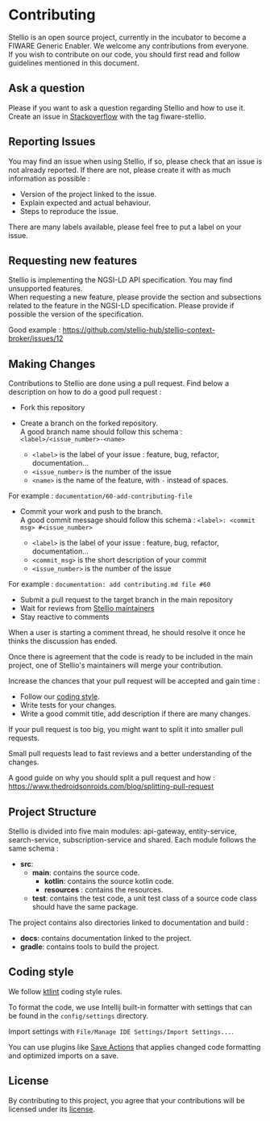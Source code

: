 # Contributing

Stellio is an open source project, currently in the incubator to become a FIWARE Generic Enabler. We welcome any contributions from everyone.  
If you wish to contribute on our code, you should first read and follow guidelines mentioned in this document.

## Ask a question 

Please if you want to ask a question regarding Stellio and how to use it. Create an issue
 in [Stackoverflow](https://stackoverflow.com/) with the tag fiware-stellio.

## Reporting Issues

You may find an issue when using Stellio, if so, please check that an issue is not already reported. If there are not, 
please create it with as much information as possible :

- Version of the project linked to the issue.
- Explain expected and actual behaviour.
- Steps to reproduce the issue.

There are many labels available, please feel free to put a label on your issue.

## Requesting new features

Stellio is implementing the NGSI-LD API specification.  You may find unsupported features.  
When requesting a new feature, please provide the section and subsections related to the feature in the NGSI-LD 
specification. Please provide if possible the version of the specification.

Good example : 
https://github.com/stellio-hub/stellio-context-broker/issues/12

## Making Changes

Contributions to Stellio are done using a pull request. Find below a description on how to do a good pull request :

- Fork this repository
- Create a branch on the forked repository.  
A good branch name should follow this schema : `<label>/<issue_number>-<name>`

    - `<label>` is the label of your issue : feature, bug, refactor, documentation...
    - `<issue_number>` is the number of the issue
    - `<name>` is the name of the feature, with `-` instead of spaces.

For example : `documentation/60-add-contributing-file`

- Commit your work and push to the branch.  
A good commit message should follow this schema : `<label>: <commit msg> #<issue_number>`

    - `<label>` is the label of your issue : feature, bug, refactor, documentation...
    - `<commit_msg>` is the short description of your commit
    - `<issue_number>` is the number of the issue

For example : `documentation: add contributing.md file #60`

- Submit a pull request to the target branch in the main repository
- Wait for reviews from [Stellio maintainers](https://github.com/orgs/stellio-hub/people)
- Stay reactive to comments

When a user is starting a comment thread, he should resolve it once he thinks the discussion has ended.

Once there is agreement that the code is ready to be included in the main project, one of Stellio's
maintainers will merge your contribution.

Increase the chances that your pull request will be accepted and gain time :

- Follow our [coding style](https://github.com/stellio-hub/stellio-context-broker/blob/develop/docs/CONTRIBUTING.md#coding-style).
- Write tests for your changes.
- Write a good commit title, add description if there are many changes.

If your pull request is too big, you might want to split it into smaller pull requests.

Small pull requests lead to fast reviews and a better understanding of the changes.

A good guide on why you should split a pull request and how : https://www.thedroidsonroids.com/blog/splitting-pull-request

## Project Structure

Stellio is divided into five main modules: api-gateway, entity-service, search-service, subscription-service and shared.
Each module follows the same schema :
- **src**:
    - **main**: contains the source code.
        - **kotlin**: contains the source kotlin code.
        - **resources** : contains the resources.
    - **test**: contains the test code, a unit test class of a source code class should have the same package.

The project contains also directories linked to documentation and build :

- **docs**: contains documentation linked to the project.
- **gradle**: contains tools to build the project.

## Coding style

We follow [ktlint](https://ktlint.github.io/#rules) coding style rules.

To format the code, we use Intellij built-in formatter with settings that can be found in the `config/settings` directory.

Import settings with `File/Manage IDE Settings/Import Settings...`.

You can use plugins like [Save Actions](https://plugins.jetbrains.com/plugin/7642-save-actions) that applies 
changed code formatting and optimized imports on a save.

## License

By contributing to this project, you agree that your contributions will be
licensed under its [license](LICENSE).
